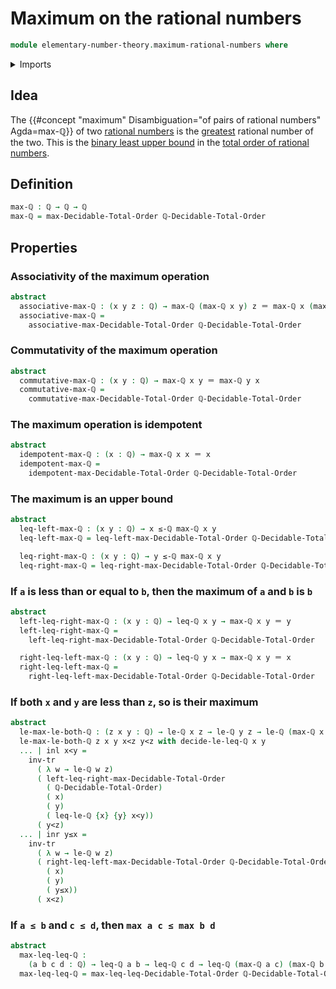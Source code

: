 # Maximum on the rational numbers

```agda
module elementary-number-theory.maximum-rational-numbers where
```

<details><summary>Imports</summary>

```agda
open import elementary-number-theory.decidable-total-order-rational-numbers
open import elementary-number-theory.inequality-rational-numbers
open import elementary-number-theory.rational-numbers
open import elementary-number-theory.strict-inequality-rational-numbers

open import foundation.coproduct-types
open import foundation.identity-types
open import foundation.transport-along-identifications

open import order-theory.decidable-total-orders
```

</details>

## Idea

The
{{#concept "maximum" Disambiguation="of pairs of rational numbers" Agda=max-ℚ}}
of two [rational numbers](elementary-number-theory.rational-numbers.md) is the
[greatest](elementary-number-theory.inequality-rational-numbers.md) rational
number of the two. This is the
[binary least upper bound](order-theory.least-upper-bounds-posets.md) in the
[total order of rational numbers](elementary-number-theory.decidable-total-order-rational-numbers.md).

## Definition

```agda
max-ℚ : ℚ → ℚ → ℚ
max-ℚ = max-Decidable-Total-Order ℚ-Decidable-Total-Order
```

## Properties

### Associativity of the maximum operation

```agda
abstract
  associative-max-ℚ : (x y z : ℚ) → max-ℚ (max-ℚ x y) z ＝ max-ℚ x (max-ℚ y z)
  associative-max-ℚ =
    associative-max-Decidable-Total-Order ℚ-Decidable-Total-Order
```

### Commutativity of the maximum operation

```agda
abstract
  commutative-max-ℚ : (x y : ℚ) → max-ℚ x y ＝ max-ℚ y x
  commutative-max-ℚ =
    commutative-max-Decidable-Total-Order ℚ-Decidable-Total-Order
```

### The maximum operation is idempotent

```agda
abstract
  idempotent-max-ℚ : (x : ℚ) → max-ℚ x x ＝ x
  idempotent-max-ℚ =
    idempotent-max-Decidable-Total-Order ℚ-Decidable-Total-Order
```

### The maximum is an upper bound

```agda
abstract
  leq-left-max-ℚ : (x y : ℚ) → x ≤-ℚ max-ℚ x y
  leq-left-max-ℚ = leq-left-max-Decidable-Total-Order ℚ-Decidable-Total-Order

  leq-right-max-ℚ : (x y : ℚ) → y ≤-ℚ max-ℚ x y
  leq-right-max-ℚ = leq-right-max-Decidable-Total-Order ℚ-Decidable-Total-Order
```

### If `a` is less than or equal to `b`, then the maximum of `a` and `b` is `b`

```agda
abstract
  left-leq-right-max-ℚ : (x y : ℚ) → leq-ℚ x y → max-ℚ x y ＝ y
  left-leq-right-max-ℚ =
    left-leq-right-max-Decidable-Total-Order ℚ-Decidable-Total-Order

  right-leq-left-max-ℚ : (x y : ℚ) → leq-ℚ y x → max-ℚ x y ＝ x
  right-leq-left-max-ℚ =
    right-leq-left-max-Decidable-Total-Order ℚ-Decidable-Total-Order
```

### If both `x` and `y` are less than `z`, so is their maximum

```agda
abstract
  le-max-le-both-ℚ : (z x y : ℚ) → le-ℚ x z → le-ℚ y z → le-ℚ (max-ℚ x y) z
  le-max-le-both-ℚ z x y x<z y<z with decide-le-leq-ℚ x y
  ... | inl x<y =
    inv-tr
      ( λ w → le-ℚ w z)
      ( left-leq-right-max-Decidable-Total-Order
        ( ℚ-Decidable-Total-Order)
        ( x)
        ( y)
        ( leq-le-ℚ {x} {y} x<y))
      ( y<z)
  ... | inr y≤x =
    inv-tr
      ( λ w → le-ℚ w z)
      ( right-leq-left-max-Decidable-Total-Order ℚ-Decidable-Total-Order
        ( x)
        ( y)
        ( y≤x))
      ( x<z)
```

### If `a ≤ b` and `c ≤ d`, then `max a c ≤ max b d`

```agda
abstract
  max-leq-leq-ℚ :
    (a b c d : ℚ) → leq-ℚ a b → leq-ℚ c d → leq-ℚ (max-ℚ a c) (max-ℚ b d)
  max-leq-leq-ℚ = max-leq-leq-Decidable-Total-Order ℚ-Decidable-Total-Order
```
